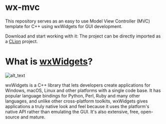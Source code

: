 # wx-mvc

This repository serves as an easy to use Model View Controller (MVC) template for C++ using wxWidgets for GUI development.

Download and start working with it: The project can be directly imported as a [CLion](https://www.jetbrains.com/clion/) project.

# What is [wxWidgets](https://www.wxwidgets.org)?

![alt_text](https://www.wxwidgets.org/assets/img/header-logo.png)

wxWidgets is a C++ library that lets developers create applications for Windows, macOS, Linux and other platforms with a single code base. It has popular language bindings for Python, Perl, Ruby and many other languages, and unlike other cross-platform toolkits, wxWidgets gives applications a truly native look and feel because it uses the platform's native API rather than emulating the GUI. It's also extensive, free, open-source and mature.
